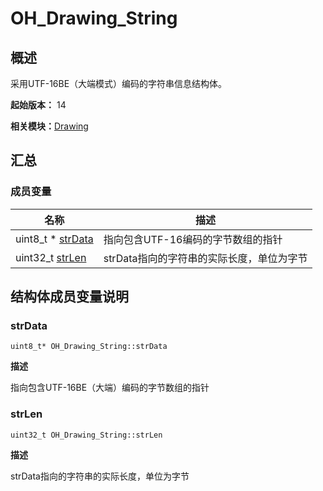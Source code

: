 # OH_Drawing_String


## 概述

采用UTF-16BE（大端模式）编码的字符串信息结构体。

**起始版本：** 14

**相关模块：**[Drawing](_drawing.md)


## 汇总


### 成员变量

| 名称 | 描述 | 
| -------- | -------- |
| uint8_t \* [strData](#strdata) | 指向包含UTF-16编码的字节数组的指针  | 
| uint32_t [strLen](#strlen) | strData指向的字符串的实际长度，单位为字节  | 


## 结构体成员变量说明


### strData

```
uint8_t* OH_Drawing_String::strData
```
**描述**

指向包含UTF-16BE（大端）编码的字节数组的指针


### strLen

```
uint32_t OH_Drawing_String::strLen
```
**描述**

strData指向的字符串的实际长度，单位为字节
